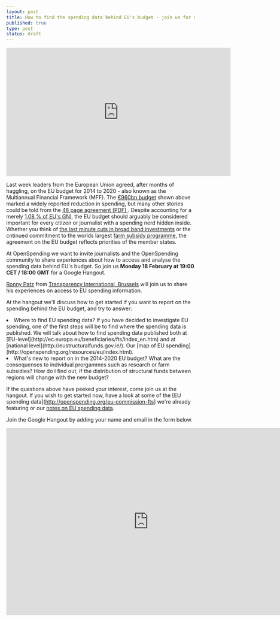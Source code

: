 ```yaml
---
layout: post
title: How to find the spending data behind EU's budget - join us for a Google Hangout!
published: true
type: post
status: draft
---
```


<iframe width='600' height='343' src='http://openspending.org/eu-budget-mff/embed?widget=treemap&state=%7B%22drilldowns%22%3A%5B%22main-programme%22%2C%22programme%22%2C%22sub-programme%22%5D%2C%22year%22%3A2020%2C%22cuts%22%3A%7B%7D%7D&width=700&height=400' frameborder='0'></iframe>

Last week leaders from the European Union agreed, after months of haggling, on the EU budget for 2014 to 2020 - also known as the Multiannual Financial Framework (MFF). The [€960bn budget](http://openspending.org/eu-budget-mff/entries) shown above marked a widely reported reduction in spending, but many other stories could be told from the [48 page agreement (PDF) ](http://www.consilium.europa.eu/uedocs/cms_data/docs/pressdata/en/ec/135344.pdf). Despite accounting for a merely [1.08 % of EU's GNI](http://europa.eu/newsroom/highlights/multiannual-financial-framework-2014-2020/index_en.htm), the EU budget should arguably be considered important for every citizen or journalist with a spending nerd hidden inside. Whether you think of [the last minute cuts in broad band investments](http://www.guardian.co.uk/technology/2013/feb/11/broadband-budget-cut-rural-connection-billion-euro) or the cntinued commitment to the worlds largest [farm subsidy programme](http://farmsubsidy.org/), the agreement on the EU budget reflects priorities of the member states. 

At OpenSpending we want to invite journalists and the OpenSpending community to share experiences about how to access and analyse the spending data behind EU's budget. So join us <strong>Monday 18 February at 19:00 CET / 18:00 GMT</strong> for a Google Hangout. 

[Ronny Patz](http://twitter.com/ronpatz) from [Transparency International, Brussels](http://www.transparencyinternational.eu/) will join us to share his experiences on access to EU spending information. 

At the hangout we'll discuss how to get started if you want to report on the spending behind the EU budget, and try to answer: 
<li>Where to find EU spending data? 
If you have decided to investigate EU spending, one of the first steps will be to find where the spending data is published. We will talk about how to find spending data published both at [EU-level](http://ec.europa.eu/beneficiaries/fts/index_en.htm) and at [national level](http://eustructuralfunds.gov.ie/). Our [map of EU spending](http://openspending.org/resources/eu/index.html).</li> 

<li>What's new to report on in the 2014-2020 EU budget?
What are the consequenses to individual prorgammes such as research or farm subsidies? 
How do I find out, if the distribution of structural funds between regions will change with the new budget?</li> 

If the questions above have peeked your interest, come join us at the hangout. If you wish to get started now, have a look at some of the [EU spending data](http://openspending.org/eu-commission-fts] we're already featuring or our [notes on EU spending data](http://openspending.org/resources/eu/notes.html).

Join the Google Hangout by adding your name and email in the form below.  
<iframe src="https://docs.google.com/forms/d/1YHLe9oH-Vxv04PQ7Kk6BuocsD06TTfYrc7aK9A9DbCk/viewform?embedded=true" width="760" height="500" frameborder="0" marginheight="0" marginwidth="0">Loading...</iframe>

